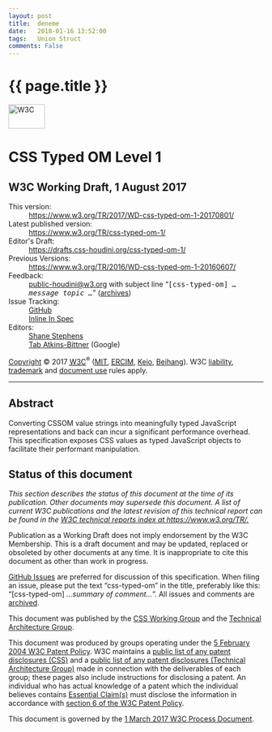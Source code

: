 ```yaml
---
layout: post
title:  deneme
date:   2018-01-16 13:52:00
tags:   Union Struct
comments: False
---
```


{{ page.title }}
================


<!doctype html><html lang="en">
 <head>
  <meta content="text/html; charset=utf-8" http-equiv="Content-Type">
  <title>CSS Typed OM Level 1</title>
  <meta content="width=device-width, initial-scale=1, shrink-to-fit=no" name="viewport">
  <meta content="WD" name="w3c-status">
  <link href="default.css" rel="stylesheet" type="text/css">
  <meta content="Bikeshed version 214e5510b850ac6c32ab4be02484a8388cfe3eff" name="generator">
  <link href="https://www.w3.org/TR/css-typed-om-1/" rel="canonical">

<style>/* style-selflinks */

            .heading, .issue, .note, .example, li, dt {
                position: relative;
            }
            a.self-link {
                position: absolute;
                top: 0;
                left: calc(-1 * (1.5rem - 46px));
                width: calc(3.5rem - 26px);
                height: 2em;
                text-align: center;
                border: none;
                transition: opacity .2s;
                opacity: .5;
            }
            a.self-link:hover {
                opacity: 1;
            }
            .heading > a.self-link {
                font-size: 83%;
            }
            li > a.self-link {
                left: calc(-1 * (3.5rem - 26px) - 2em);
            }
            dfn > a.self-link {
                top: auto;
                left: auto;
                opacity: 0;
                width: 1.5em;
                height: 1.5em;
                background: gray;
                color: white;
                font-style: normal;
                transition: opacity .2s, background-color .2s, color .2s;
            }
            dfn:hover > a.self-link {
                opacity: 1;
            }
            dfn > a.self-link:hover {
                color: black;
            }

            a.self-link::before            { content: "¶"; }
            .heading > a.self-link::before { content: "§"; }
            dfn > a.self-link::before      { content: "#"; }</style>
<style>/* style-counters */

            body {
                counter-reset: example figure issue;
            }
            .issue {
                counter-increment: issue;
            }
            .issue:not(.no-marker)::before {
                content: "Issue " counter(issue);
            }

            .example {
                counter-increment: example;
            }
            .example:not(.no-marker)::before {
                content: "Example " counter(example);
            }
            .invalid.example:not(.no-marker)::before,
            .illegal.example:not(.no-marker)::before {
                content: "Invalid Example" counter(example);
            }

            figcaption {
                counter-increment: figure;
            }
            figcaption:not(.no-marker)::before {
                content: "Figure " counter(figure) " ";
            }</style>
<style>/* style-autolinks */

            .css.css, .property.property, .descriptor.descriptor {
                color: #005a9c;
                font-size: inherit;
                font-family: inherit;
            }
            .css::before, .property::before, .descriptor::before {
                content: "‘";
            }
            .css::after, .property::after, .descriptor::after {
                content: "’";
            }
            .property, .descriptor {
                /* Don't wrap property and descriptor names */
                white-space: nowrap;
            }
            .type { /* CSS value <type> */
                font-style: italic;
            }
            pre .property::before, pre .property::after {
                content: "";
            }
            [data-link-type="property"]::before,
            [data-link-type="propdesc"]::before,
            [data-link-type="descriptor"]::before,
            [data-link-type="value"]::before,
            [data-link-type="function"]::before,
            [data-link-type="at-rule"]::before,
            [data-link-type="selector"]::before,
            [data-link-type="maybe"]::before {
                content: "‘";
            }
            [data-link-type="property"]::after,
            [data-link-type="propdesc"]::after,
            [data-link-type="descriptor"]::after,
            [data-link-type="value"]::after,
            [data-link-type="function"]::after,
            [data-link-type="at-rule"]::after,
            [data-link-type="selector"]::after,
            [data-link-type="maybe"]::after {
                content: "’";
            }

            [data-link-type].production::before,
            [data-link-type].production::after,
            .prod [data-link-type]::before,
            .prod [data-link-type]::after {
                content: "";
            }

            [data-link-type=element],
            [data-link-type=element-attr] {
                font-family: Menlo, Consolas, "DejaVu Sans Mono", monospace;
                font-size: .9em;
            }
            [data-link-type=element]::before { content: "<" }
            [data-link-type=element]::after  { content: ">" }

            [data-link-type=biblio] {
                white-space: pre;
            }</style>
<style>/* style-dfn-panel */

        .dfn-panel {
            position: absolute;
            z-index: 25;
            height: auto;
            width: -webkit-fit-content;
            width: fit-content;
            max-width: 300px;
            max-height: 500px;
            overflow: auto;
            padding: 0.1em 0.15em;
            font: small Helvetica Neue, sans-serif, Droid Sans Fallback;
            background: #DDDDDD;
            color: black;
            border: outset 0.2em;
        }
        .dfn-panel:not(.on) { display: none; }
        .dfn-panel * {padding: 0; text-indent: 0; }
        .dfn-panel > b { display: block; }
        .dfn-panel a { color: black; }
        .dfn-panel a:not(:hover) { text-decoration: none !important; border-bottom: none !important; }
        .dfn-panel ul { padding: 0; }
        .dfn-panel li { list-style: inside; }
        .dfn-panel.activated {
            display: inline-block;
            position: fixed;
            left: .1em;
            bottom: 2em;
            max-width: calc(100vw - 1.5em - .4em - .5em);
            max-height: 30vh;
        }

        .dfn-paneled { cursor: pointer; }
        </style>
<style>/* style-syntax-highlighting */
pre.idl.highlight { color: #708090; }
.highlight:not(.idl) { background: hsl(24, 20%, 95%); }
code.highlight { padding: .1em; border-radius: .3em; }
pre.highlight, pre > code.highlight { display: block; padding: 1em; margin: .5em 0; overflow: auto; border-radius: 0; }
.highlight .c { color: #708090 } /* Comment */
.highlight .k { color: #990055 } /* Keyword */
.highlight .l { color: #000000 } /* Literal */
.highlight .n { color: #0077aa } /* Name */
.highlight .o { color: #999999 } /* Operator */
.highlight .p { color: #999999 } /* Punctuation */
.highlight .cm { color: #708090 } /* Comment.Multiline */
.highlight .cp { color: #708090 } /* Comment.Preproc */
.highlight .c1 { color: #708090 } /* Comment.Single */
.highlight .cs { color: #708090 } /* Comment.Special */
.highlight .kc { color: #990055 } /* Keyword.Constant */
.highlight .kd { color: #990055 } /* Keyword.Declaration */
.highlight .kn { color: #990055 } /* Keyword.Namespace */
.highlight .kp { color: #990055 } /* Keyword.Pseudo */
.highlight .kr { color: #990055 } /* Keyword.Reserved */
.highlight .kt { color: #990055 } /* Keyword.Type */
.highlight .ld { color: #000000 } /* Literal.Date */
.highlight .m { color: #000000 } /* Literal.Number */
.highlight .s { color: #a67f59 } /* Literal.String */
.highlight .na { color: #0077aa } /* Name.Attribute */
.highlight .nc { color: #0077aa } /* Name.Class */
.highlight .no { color: #0077aa } /* Name.Constant */
.highlight .nd { color: #0077aa } /* Name.Decorator */
.highlight .ni { color: #0077aa } /* Name.Entity */
.highlight .ne { color: #0077aa } /* Name.Exception */
.highlight .nf { color: #0077aa } /* Name.Function */
.highlight .nl { color: #0077aa } /* Name.Label */
.highlight .nn { color: #0077aa } /* Name.Namespace */
.highlight .py { color: #0077aa } /* Name.Property */
.highlight .nt { color: #669900 } /* Name.Tag */
.highlight .nv { color: #222222 } /* Name.Variable */
.highlight .ow { color: #999999 } /* Operator.Word */
.highlight .mb { color: #000000 } /* Literal.Number.Bin */
.highlight .mf { color: #000000 } /* Literal.Number.Float */
.highlight .mh { color: #000000 } /* Literal.Number.Hex */
.highlight .mi { color: #000000 } /* Literal.Number.Integer */
.highlight .mo { color: #000000 } /* Literal.Number.Oct */
.highlight .sb { color: #a67f59 } /* Literal.String.Backtick */
.highlight .sc { color: #a67f59 } /* Literal.String.Char */
.highlight .sd { color: #a67f59 } /* Literal.String.Doc */
.highlight .s2 { color: #a67f59 } /* Literal.String.Double */
.highlight .se { color: #a67f59 } /* Literal.String.Escape */
.highlight .sh { color: #a67f59 } /* Literal.String.Heredoc */
.highlight .si { color: #a67f59 } /* Literal.String.Interpol */
.highlight .sx { color: #a67f59 } /* Literal.String.Other */
.highlight .sr { color: #a67f59 } /* Literal.String.Regex */
.highlight .s1 { color: #a67f59 } /* Literal.String.Single */
.highlight .ss { color: #a67f59 } /* Literal.String.Symbol */
.highlight .vc { color: #0077aa } /* Name.Variable.Class */
.highlight .vg { color: #0077aa } /* Name.Variable.Global */
.highlight .vi { color: #0077aa } /* Name.Variable.Instance */
.highlight .il { color: #000000 } /* Literal.Number.Integer.Long */
</style>
  <link href="https://www.w3.org/StyleSheets/TR/2016/W3C-WD" rel="stylesheet" type="text/css">
 <body class="h-entry">
  <div class="head">
   <p data-fill-with="logo"><a class="logo" href="https://www.w3.org/"> <img alt="W3C" height="48" src="https://www.w3.org/StyleSheets/TR/2016/logos/W3C" width="72"> </a> </p>
   <h1 class="p-name no-ref" id="title">CSS Typed OM Level 1</h1>
   <h2 class="no-num no-toc no-ref heading settled" id="subtitle"><span class="content">W3C Working Draft, <time class="dt-updated" datetime="2017-08-01">1 August 2017</time></span></h2>
   <div data-fill-with="spec-metadata">
    <dl>
     <dt>This version:
     <dd><a class="u-url" href="https://www.w3.org/TR/2017/WD-css-typed-om-1-20170801/">https://www.w3.org/TR/2017/WD-css-typed-om-1-20170801/</a>
     <dt>Latest published version:
     <dd><a href="https://www.w3.org/TR/css-typed-om-1/">https://www.w3.org/TR/css-typed-om-1/</a>
     <dt>Editor's Draft:
     <dd><a href="https://drafts.css-houdini.org/css-typed-om-1/">https://drafts.css-houdini.org/css-typed-om-1/</a>
     <dt>Previous Versions:
     <dd><a href="https://www.w3.org/TR/2016/WD-css-typed-om-1-20160607/" rel="prev">https://www.w3.org/TR/2016/WD-css-typed-om-1-20160607/</a>
     <dt>Feedback:
     <dd><span><a href="mailto:public-houdini@w3.org?subject=%5Bcss-typed-om%5D%20YOUR%20TOPIC%20HERE">public-houdini@w3.org</a> with subject line “<kbd>[css-typed-om] <i data-lt="">… message topic …</i></kbd>” (<a href="https://lists.w3.org/Archives/Public/public-houdini/" rel="discussion">archives</a>)</span>
     <dt>Issue Tracking:
     <dd><a href="https://github.com/w3c/css-houdini-drafts/issues/">GitHub</a>
     <dd><a href="#issues-index">Inline In Spec</a>
     <dt class="editor">Editors:
     <dd class="editor p-author h-card vcard" data-editor-id="47691"><a class="p-name fn u-email email" href="mailto:shanestephens@google.com">Shane Stephens</a>
     <dd class="editor p-author h-card vcard" data-editor-id="42199"><a class="p-name fn u-url url" href="http://xanthir.com/contact/">Tab Atkins-Bittner</a> (<span class="p-org org">Google</span>)
    </dl>
   </div>
   <div data-fill-with="warning"></div>
   <p class="copyright" data-fill-with="copyright"><a href="https://www.w3.org/Consortium/Legal/ipr-notice#Copyright">Copyright</a> © 2017 <a href="https://www.w3.org/"><abbr title="World Wide Web Consortium">W3C</abbr></a><sup>®</sup> (<a href="http://www.csail.mit.edu/"><abbr title="Massachusetts Institute of Technology">MIT</abbr></a>, <a href="http://www.ercim.eu/"><abbr title="European Research Consortium for Informatics and Mathematics">ERCIM</abbr></a>, <a href="http://www.keio.ac.jp/">Keio</a>, <a href="http://ev.buaa.edu.cn/">Beihang</a>). W3C <a href="https://www.w3.org/Consortium/Legal/ipr-notice#Legal_Disclaimer">liability</a>, <a href="https://www.w3.org/Consortium/Legal/ipr-notice#W3C_Trademarks">trademark</a> and <a href="https://www.w3.org/Consortium/Legal/copyright-documents">document use</a> rules apply. </p>
   <hr title="Separator for header">
  </div>
  <div class="p-summary" data-fill-with="abstract">
   <h2 class="no-num no-toc no-ref heading settled" id="abstract"><span class="content">Abstract</span></h2>
   <p>Converting CSSOM value strings into meaningfully typed JavaScript representations and back can incur a significant performance overhead. This specification exposes CSS values as typed JavaScript objects to facilitate their performant manipulation.</p>
  </div>
  <h2 class="no-num no-toc no-ref heading settled" id="status"><span class="content">Status of this document</span></h2>
  <div data-fill-with="status">
   <p> <em>This section describes the status of this document at the time of
  its publication. Other documents may supersede this document. A list of
  current W3C publications and the latest revision of this technical report
  can be found in the <a href="https://www.w3.org/TR/">W3C technical reports
  index at https://www.w3.org/TR/.</a></em> </p>
   <p> Publication as a Working Draft does not imply endorsement by the W3C
  Membership. This is a draft document and may be updated, replaced or
  obsoleted by other documents at any time. It is inappropriate to cite this
  document as other than work in progress. </p>
   <p> <a href="https://github.com/w3c/css-houdini-drafts/issues">GitHub Issues</a> are preferred for discussion of this specification.
  When filing an issue, please put the text “css-typed-om” in the title,
  preferably like this:
  “[css-typed-om] <i>…summary of comment…</i>”.
  All issues and comments are <a href="https://lists.w3.org/Archives/Public/public-houdini-archive/">archived</a>. </p>
   <p> This document was published by the <a href="https://www.w3.org/Style/CSS/members">CSS Working Group</a> and the <a href="https://www.w3.org/2001/tag/">Technical Architecture Group</a>. </p>
   <p> This document was produced by groups
    operating under the <a href="https://www.w3.org/Consortium/Patent-Policy-20040205/">5 February 2004 W3C Patent Policy</a>.
    W3C maintains a <a href="https://www.w3.org/2004/01/pp-impl/32061/status" rel="disclosure">public list of any patent disclosures (CSS)</a> and a <a href="https://www.w3.org/2001/tag/disclosures" rel="disclosure">public list of any patent disclosures (Technical Architecture Group)</a> made in connection with the deliverables of each group;
    these pages also include instructions for disclosing a patent.
    An individual who has actual knowledge of a patent
    which the individual believes contains <a href="https://www.w3.org/Consortium/Patent-Policy-20040205/#def-essential">Essential Claim(s)</a> must disclose the information
    in accordance with <a href="https://www.w3.org/Consortium/Patent-Policy-20040205/#sec-Disclosure">section 6 of the W3C Patent Policy</a>. </p>
   <p> This document is governed by the <a href="https://www.w3.org/2017/Process-20170301/" id="w3c_process_revision">1 March 2017 W3C Process Document</a>. </p>
   <p></p>
  </div>
